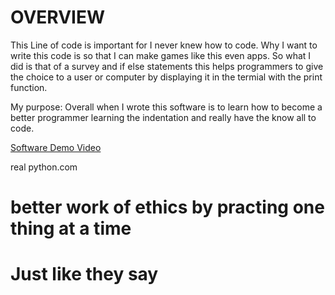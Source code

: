# OVERVIEW

This Line of code is important for I never knew how to code. Why I want to write this code is so that I can make games like this even apps.
So what I did is that of a survey and if else statements this helps programmers to give the choice to a user or computer by displaying it in the termial with the print function.

My purpose: Overall when I wrote this software is to learn how to become a better programmer learning the indentation and really have the know all to code.

[Software Demo Video](https://youtu.be/l-iubEF_dUM)

real python.com

# better work of ethics by practing one thing at a time 
# Just like they say 